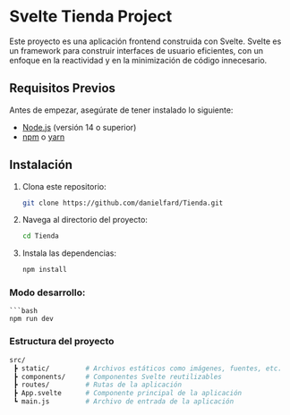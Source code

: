 # Svelte Tienda Project

Este proyecto es una aplicación frontend construida con Svelte. Svelte es un framework para construir interfaces de usuario eficientes, con un enfoque en la reactividad y en la minimización de código innecesario.

## Requisitos Previos

Antes de empezar, asegúrate de tener instalado lo siguiente:

- [Node.js](https://nodejs.org/) (versión 14 o superior)
- [npm](https://www.npmjs.com/) o [yarn](https://yarnpkg.com/)

## Instalación

1. Clona este repositorio:

   ```bash
   git clone https://github.com/danielfard/Tienda.git

2. Navega al directorio del proyecto:

    ```bash
    cd Tienda

3. Instala las dependencias:

    ```bash
    npm install

### Modo desarrollo:

    ```bash
    npm run dev

### Estructura del proyecto
```bash
src/
 ┣ static/         # Archivos estáticos como imágenes, fuentes, etc.
 ┣ components/     # Componentes Svelte reutilizables
 ┣ routes/         # Rutas de la aplicación
 ┣ App.svelte      # Componente principal de la aplicación
 ┗ main.js         # Archivo de entrada de la aplicación



